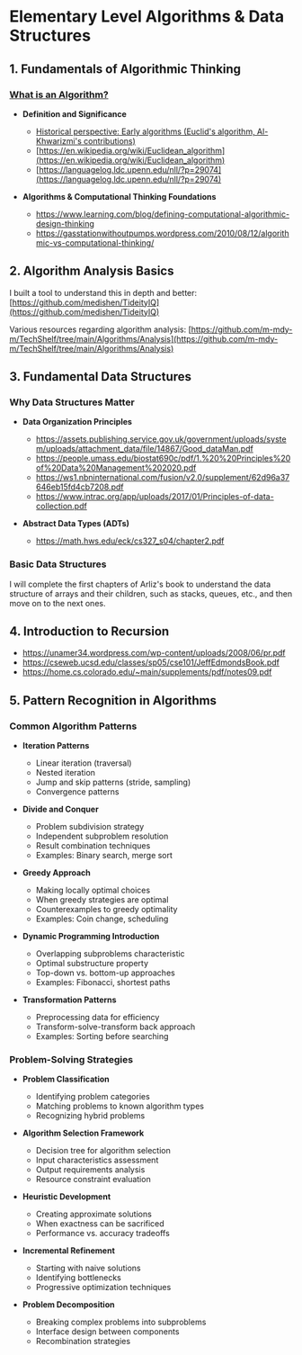 # Elementary Level Algorithms & Data Structures

## 1. **Fundamentals of Algorithmic Thinking**

### [What is an Algorithm?](../my-articles/Algorithm/What%20is%20the%20algorithm-2?.md)

- **Definition and Significance**

  - [Historical perspective: Early algorithms (Euclid's algorithm, Al-Khwarizmi's contributions)](https://quantumzeitgeist.com/the-secret-life-of-algorithms-how-ancient-mathematical-ideas-power-modern-computing/)
  - [https://en.wikipedia.org/wiki/Euclidean_algorithm](https://en.wikipedia.org/wiki/Euclidean_algorithm)
  - [https://languagelog.ldc.upenn.edu/nll/?p=29074](https://languagelog.ldc.upenn.edu/nll/?p=29074)

- **Algorithms & Computational Thinking Foundations**
  - https://www.learning.com/blog/defining-computational-algorithmic-design-thinking
  - https://gasstationwithoutpumps.wordpress.com/2010/08/12/algorithmic-vs-computational-thinking/

## 2. **Algorithm Analysis Basics**

I built a tool to understand this in depth and better:
[https://github.com/medishen/TideityIQ](https://github.com/medishen/TideityIQ)

Various resources regarding algorithm analysis:
[https://github.com/m-mdy-m/TechShelf/tree/main/Algorithms/Analysis](https://github.com/m-mdy-m/TechShelf/tree/main/Algorithms/Analysis)

## 3. **Fundamental Data Structures**

### Why Data Structures Matter

- **Data Organization Principles**

  - https://assets.publishing.service.gov.uk/government/uploads/system/uploads/attachment_data/file/14867/Good_dataMan.pdf
  - https://people.umass.edu/biostat690c/pdf/1.%20%20Principles%20of%20Data%20Management%202020.pdf
  - https://ws1.nbninternational.com/fusion/v2.0/supplement/62d96a37646eb15fd4cb7208.pdf
  - https://www.intrac.org/app/uploads/2017/01/Principles-of-data-collection.pdf

- **Abstract Data Types (ADTs)**

  - https://math.hws.edu/eck/cs327_s04/chapter2.pdf

### Basic Data Structures

I will complete the first chapters of Arliz's book to understand the data structure of arrays and their children, such as stacks, queues, etc., and then move on to the next ones.

## 4. **Introduction to Recursion**

- https://unamer34.wordpress.com/wp-content/uploads/2008/06/pr.pdf
- https://cseweb.ucsd.edu/classes/sp05/cse101/JeffEdmondsBook.pdf
- https://home.cs.colorado.edu/~main/supplements/pdf/notes09.pdf

## 5. **Pattern Recognition in Algorithms**

### Common Algorithm Patterns

- **Iteration Patterns**

  - Linear iteration (traversal)
  - Nested iteration
  - Jump and skip patterns (stride, sampling)
  - Convergence patterns

- **Divide and Conquer**

  - Problem subdivision strategy
  - Independent subproblem resolution
  - Result combination techniques
  - Examples: Binary search, merge sort

- **Greedy Approach**

  - Making locally optimal choices
  - When greedy strategies are optimal
  - Counterexamples to greedy optimality
  - Examples: Coin change, scheduling

- **Dynamic Programming Introduction**

  - Overlapping subproblems characteristic
  - Optimal substructure property
  - Top-down vs. bottom-up approaches
  - Examples: Fibonacci, shortest paths

- **Transformation Patterns**
  - Preprocessing data for efficiency
  - Transform-solve-transform back approach
  - Examples: Sorting before searching

### Problem-Solving Strategies

- **Problem Classification**

  - Identifying problem categories
  - Matching problems to known algorithm types
  - Recognizing hybrid problems

- **Algorithm Selection Framework**

  - Decision tree for algorithm selection
  - Input characteristics assessment
  - Output requirements analysis
  - Resource constraint evaluation

- **Heuristic Development**

  - Creating approximate solutions
  - When exactness can be sacrificed
  - Performance vs. accuracy tradeoffs

- **Incremental Refinement**

  - Starting with naive solutions
  - Identifying bottlenecks
  - Progressive optimization techniques

- **Problem Decomposition**
  - Breaking complex problems into subproblems
  - Interface design between components
  - Recombination strategies
